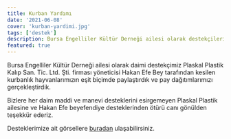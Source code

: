 ```yaml
---
title: Kurban Yardımı
date: '2021-06-08'
cover: 'kurban-yardimi.jpg'
tags: ['destek']
description: Bursa Engelliler Kültür Derneği ailesi olarak destekçilerimiz tarafından kesilen kurbanlıkları eşit biçimde paylaştırarak ihtiyaç sahibi üyelerimize ulaştırdık.
featured: true
---
```


Bursa Engelliler Kültür Derneği ailesi olarak daimi destekçimiz Plaskal Plastik Kalıp San. Tic. Ltd. Şti. firması yöneticisi Hakan Efe Bey tarafından kesilen kurbanlık hayvanlarımızın eşit biçimde paylaştırdık ve pay dağıtımlarımızı gerçekleştirdik.

Bizlere her daim maddi ve manevi desteklerini esirgemeyen Plaskal Plastik ailesine ve Hakan Efe beyefendiye desteklerinden ötürü canı gönülden teşekkür ederiz.

Desteklerimize ait görsellere [buradan](https://photos.app.goo.gl/rtRsfuGZJH1UqaNK9) ulaşabilirsiniz.
